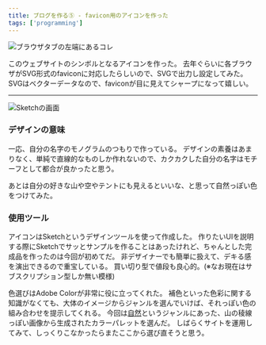 ```yaml
---
title: ブログを作る⑤ - favicon用のアイコンを作った
tags: ['programming']
---
```


![ブラウザタブの左端にあるコレ](https://cdn-ak.f.st-hatena.com/images/fotolife/h/hachipochi/20210722/20210722105904.png "ブラウザタブの左端にあるコレ")

このウェブサイトのシンボルとなるアイコンを作った。
去年ぐらいに各ブラウザがSVG形式のfaviconに対応したらしいので、SVGで出力し設定してみた。
SVGはベクターデータなので、faviconが目に見えてシャープになって嬉しい。

***

![Sketchの画面](https://cdn-ak.f.st-hatena.com/images/fotolife/h/hachipochi/20210829/20210829004720.png "Sketchの画面")

### デザインの意味

一応、自分の名字のモノグラムのつもりで作っている。
デザインの素養はあまりなく、単純で直線的なものしか作れないので、カクカクした自分の名字はモチーフとして都合が良かったと思う。

あとは自分の好きな山や空やテントにも見えるといいな、と思って自然っぽい色をつけてみた。

### 使用ツール

アイコンはSketchというデザインツールを使って作成した。
作りたいUIを説明する際にSketchでサッとサンプルを作ることはあったけれど、ちゃんとした完成品を作ったのは今回が初めてだ。
非デザイナーでも簡単に扱えて、デキる感を演出できるので重宝している。
買い切り型で値段も良心的。(※なお現在はサブスクリプション型しか無い模様)

色選びはAdobe Colorが非常に役に立ってくれた。
補色といった色彩に関する知識がなくても、大体のイメージからジャンルを選んでいけば、それっぽい色の組み合わせを提示してくれる。
今回は[自然](https://color.adobe.com/ja/trends/Wilderness)というジャンルにあった、山の稜線っぽい画像から生成されたカラーパレットを選んだ。
しばらくサイトを運用してみて、しっくりこなかったらまたここから選び直そうと思う。
